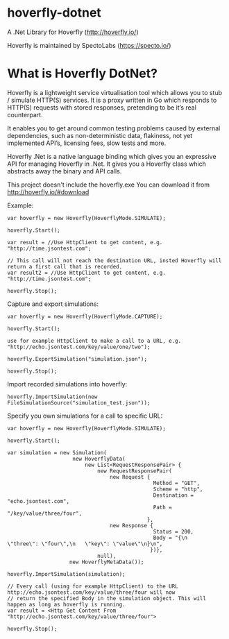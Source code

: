 # hoverfly-dotnet
A .Net Library for Hoverfly (http://hoverfly.io/)

Hoverfly is maintained by SpectoLabs (https://specto.io/)

# What is Hoverfly DotNet?
Hoverfly is a lightweight service virtualisation tool which allows you to stub / simulate HTTP(S) services. It is a proxy written in Go which responds to HTTP(S) requests with stored responses, pretending to be it’s real counterpart.

It enables you to get around common testing problems caused by external dependencies, such as non-deterministic data, flakiness, not yet implemented API’s, licensing fees, slow tests and more.

Hoverfly .Net is a native language binding which gives you an expressive API for managing Hoverfly in .Net. It gives you a Hoverfly class which abstracts away the binary and API calls.

This project doesn't include the hoverfly.exe
You can download it from http://hoverfly.io/#download

Example:

```
var hoverfly = new Hoverfly(HoverflyMode.SIMULATE);

hoverfly.Start();

var result = //Use HttpClient to get content, e.g. "http://time.jsontest.com";

// This call will not reach the destination URL, insted Hoverfly will return a first call that is recorded.
var result2 = //Use HttpClient to get content, e.g. "http://time.jsontest.com";

hoverfly.Stop();
```

Capture and export simulations:

```
var hoverfly = new Hoverfly(HoverflyMode.CAPTURE);

hoverfly.Start();

use for example HttpClient to make a call to a URL, e.g. "http://echo.jsontest.com/key/value/one/two");

hoverfly.ExportSimulation("simulation.json");

hoverfly.Stop();
```

Import recorded simulations into hoverfly:

```
hoverfly.ImportSimulation(new FileSimulationSource("simulation_test.json"));
```

Specify you own simulations for a call to specific URL:

```
var hoverfly = new Hoverfly(HoverflyMode.SIMULATE);

hoverfly.Start();

var simulation = new Simulation(
                     new HoverflyData(
                         new List<RequestResponsePair> {
                             new RequestResponsePair(
                                 new Request {
                                               Method = "GET",
                                               Scheme = "http",
                                               Destination = "echo.jsontest.com",
                                               Path = "/key/value/three/four",
                                             },
                                 new Response {
                                               Status = 200,
                                               Body = "{\n   \"three\": \"four\",\n   \"key\": \"value\"\n}\n",
                                              })}, 
                             null),
                    new HoverflyMetaData());

hoverfly.ImportSimulation(simulation);

// Every call (using for example HttpClient) to the URL http://echo.jsontest.com/key/value/three/four will now
// return the specified Body in the simulation object. This will happen as long as hoverfly is running.
var result = <Http Get Content From "http://echo.jsontest.com/key/value/three/four">

hoverfly.Stop();
